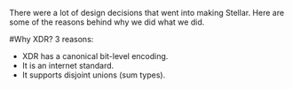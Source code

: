 
There were a lot of design decisions that went into making Stellar. Here are some of the reasons behind why we did what we did.

#Why XDR?
3 reasons:
- XDR has a canonical bit-level encoding.
- It is an internet standard.
- It supports disjoint unions (sum types).
